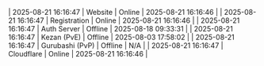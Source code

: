 | 2025-08-21 16:16:47 | Website | Online | 2025-08-21 16:16:46 |
| 2025-08-21 16:16:47 | Registration | Online | 2025-08-21 16:16:46 |
| 2025-08-21 16:16:47 | Auth Server | Offline | 2025-08-18 09:33:31 |
| 2025-08-21 16:16:47 | Kezan (PvE) | Offline | 2025-08-03 17:58:02 |
| 2025-08-21 16:16:47 | Gurubashi (PvP) | Offline | N/A |
| 2025-08-21 16:16:47 | Cloudflare | Online | 2025-08-21 16:16:46 |
